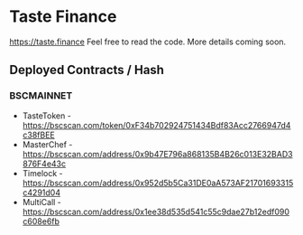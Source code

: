 # Taste Finance

https://taste.finance Feel free to read the code. More details coming soon.

## Deployed Contracts / Hash

### BSCMAINNET

- TasteToken - https://bscscan.com/token/0xF34b702924751434Bdf83Acc2766947d4c38fBEE
- MasterChef - https://bscscan.com/address/0x9b47E796a868135B4B26c013E32BAD3876F4e43c
- Timelock - https://bscscan.com/address/0x952d5b5Ca31DE0aA573AF21701693315c4291d04
- MultiCall - https://bscscan.com/address/0x1ee38d535d541c55c9dae27b12edf090c608e6fb

